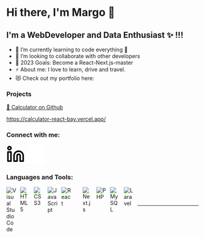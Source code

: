 # Hi there, I'm Margo 👋 

## I'm a WebDeveloper and Data Enthusiast ✨ !!!

- 🌱 I’m currently learning to code everything 🤣
- 👯 I’m looking to collaborate with other developers
- 🥅 2023 Goals: Become a React-Next.js-master
- ⚡ About me: I love to learn, drive and travel.
- 😻 Check out my portfolio here: 

### Projects

[🧮 Calculator on Github ](https://github.com/know-now/Tiny-React-calculator)

https://calculator-react-bay.vercel.app/

### Connect with me:


[![website](./img/linkedin-light.svg)](https://www.linkedin.com/in/marharyta-turelyk/)
[![website](./img/linkedin-dark.svg)](https://www.linkedin.com/in/marharyta-turelyk/)
&nbsp;&nbsp;

### Languages and Tools:

<img align="left" alt="Visual Studio Code" width="26px" src="https://upload.wikimedia.org/wikipedia/commons/thumb/9/9a/Visual_Studio_Code_1.35_icon.svg/2048px-Visual_Studio_Code_1.35_icon.svg.png" style="padding-right:10px;" />
<img align="left" alt="HTML5" width="26px" src="https://cdn.jsdelivr.net/gh/devicons/devicon/icons/html5/html5-original.svg" style="padding-right:10px;" />
<img align="left" alt="CSS3" width="26px" src="https://cdn.jsdelivr.net/gh/devicons/devicon/icons/css3/css3-original.svg" style="padding-right:10px;" />
<img align="left" alt="JavaScript" width="26px" src="https://cdn.jsdelivr.net/gh/devicons/devicon/icons/javascript/javascript-original.svg" style="padding-right:10px;" />
<img align="left" alt="React" width="26px" src="https://cdn.jsdelivr.net/gh/devicons/devicon/icons/react/react-original.svg" style="padding-right:30px;" />
<img align="left" alt="Next.js" width="26px" src="https://upload.wikimedia.org/wikipedia/commons/thumb/8/8e/Nextjs-logo.svg/800px-Nextjs-logo.svg.png" style="padding-right:10px;" />
<img align="left" alt="PHP" width="26px" src="https://upload.wikimedia.org/wikipedia/commons/thumb/3/31/Webysther_20160423_-_Elephpant.svg/2560px-Webysther_20160423_-_Elephpant.svg.png" style="padding-right:10px;" />
<img align="left" alt="MySQL" width="26px" src="https://cdn.jsdelivr.net/gh/devicons/devicon/icons/mysql/mysql-original.svg" style="padding-right:10px;" />
<img align="left" alt="Laravel" width="26px" src="https://upload.wikimedia.org/wikipedia/commons/thumb/9/9a/Laravel.svg/1969px-Laravel.svg.png" style="padding-right:10px;" />

<br />
<br />

---

